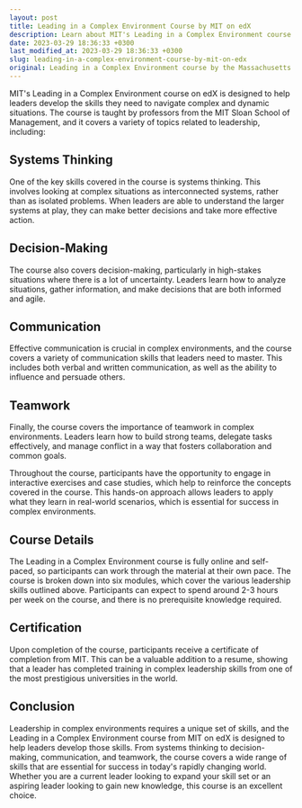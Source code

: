 ```yaml
---
layout: post
title: Leading in a Complex Environment Course by MIT on edX
description: Learn about MIT's Leading in a Complex Environment course on edX, which teaches leadership skills for navigating complex, dynamic situations.
date: 2023-03-29 18:36:33 +0300
last_modified_at: 2023-03-29 18:36:33 +0300
slug: leading-in-a-complex-environment-course-by-mit-on-edx
original: Leading in a Complex Environment course by the Massachusetts Institute of Technology (MIT) on edX
---
```


MIT's Leading in a Complex Environment course on edX is designed to help leaders develop the skills they need to navigate complex and dynamic situations. The course is taught by professors from the MIT Sloan School of Management, and it covers a variety of topics related to leadership, including:

## Systems Thinking

One of the key skills covered in the course is systems thinking. This involves looking at complex situations as interconnected systems, rather than as isolated problems. When leaders are able to understand the larger systems at play, they can make better decisions and take more effective action.

## Decision-Making

The course also covers decision-making, particularly in high-stakes situations where there is a lot of uncertainty. Leaders learn how to analyze situations, gather information, and make decisions that are both informed and agile.

## Communication

Effective communication is crucial in complex environments, and the course covers a variety of communication skills that leaders need to master. This includes both verbal and written communication, as well as the ability to influence and persuade others.

## Teamwork

Finally, the course covers the importance of teamwork in complex environments. Leaders learn how to build strong teams, delegate tasks effectively, and manage conflict in a way that fosters collaboration and common goals.

Throughout the course, participants have the opportunity to engage in interactive exercises and case studies, which help to reinforce the concepts covered in the course. This hands-on approach allows leaders to apply what they learn in real-world scenarios, which is essential for success in complex environments.

## Course Details

The Leading in a Complex Environment course is fully online and self-paced, so participants can work through the material at their own pace. The course is broken down into six modules, which cover the various leadership skills outlined above. Participants can expect to spend around 2-3 hours per week on the course, and there is no prerequisite knowledge required.

## Certification

Upon completion of the course, participants receive a certificate of completion from MIT. This can be a valuable addition to a resume, showing that a leader has completed training in complex leadership skills from one of the most prestigious universities in the world.

## Conclusion

Leadership in complex environments requires a unique set of skills, and the Leading in a Complex Environment course from MIT on edX is designed to help leaders develop those skills. From systems thinking to decision-making, communication, and teamwork, the course covers a wide range of skills that are essential for success in today's rapidly changing world. Whether you are a current leader looking to expand your skill set or an aspiring leader looking to gain new knowledge, this course is an excellent choice.